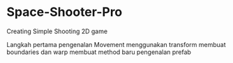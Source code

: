 # Space-Shooter-Pro
Creating Simple Shooting 2D game


Langkah pertama pengenalan Movement menggunakan transform
membuat boundaries dan warp
membuat method baru
pengenalan prefab


